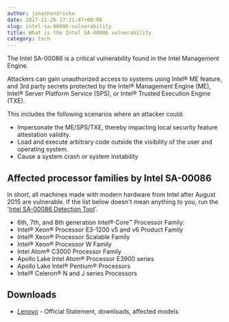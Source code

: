 ```yaml
---
author: jonashendrickx
date: 2017-11-26 17:21:47+00:00
slug: intel-sa-00086-vulnerability
title: What is the Intel SA-00086 vulnerability
category: tech
---
```

The Intel SA-00086 is a critical vulnerability found in the Intel Management Engine.

Attackers can gain unauthorized access to systems using Intel® ME feature, and 3rd party secrets protected by the Intel® Management Engine (ME), Intel® Server Platform Service (SPS), or Intel® Trusted Execution Engine (TXE).

This includes the following scenarios where an attacker could:
  * Impersonate the ME/SPS/TXE, thereby impacting local security feature attestation validity.
  * Load and execute arbitrary code outside the visibility of the user and operating system. 	
  * Cause a system crash or system instability

## Affected processor families by Intel SA-00086

In short, all machines made with modern hardware from Intel after August 2015 are vulnerable. If the list below doesn't mean anything to you, run the '[Intel SA-00086 Detection Tool](https://downloadcenter.intel.com/download/27150)'.
 	
  * 6th, 7th, and 8th generation Intel® Core™ Processor Family:
  * Intel® Xeon® Processor E3-1200 v5 and v6 Product Family
  * Intel® Xeon® Processor Scalable Family
  * Intel® Xeon® Processor W Family
  * Intel Atom® C3000 Processor Family
  * Apollo Lake Intel Atom® Processor E3900 series
  * Apollo Lake Intel® Pentium® Processors 	
  * Intel® Celeron® N and J series Processors

## Downloads

  * [Lenovo](https://support.lenovo.com/be/nl/product_security/len-17297) - Official Statement, downloads, affected models